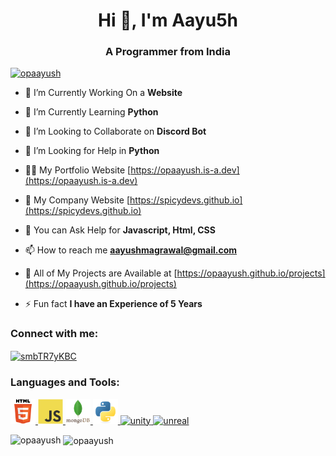 <h1 align="center">Hi 👋, I'm Aayu5h</h1>
<h3 align="center">A Programmer from India</h3>

<p align="left"> <a href="https://github.com/ryo-ma/github-profile-trophy"><img src="https://github-profile-trophy.vercel.app/?username=opaayush" alt="opaayush" /></a> </p>

- 🔭 I’m Currently Working On a **Website**

- 🌱 I’m Currently Learning **Python**

- 👯 I’m Looking to Collaborate on **Discord Bot**

- 🤝 I’m Looking for Help in **Python**

- 👨‍💻 My Portfolio Website [https://opaayush.is-a.dev](https://opaayush.is-a.dev)

- 📝 My Company Website [https://spicydevs.github.io](https://spicydevs.github.io)

- 💬 You can Ask Help for **Javascript, Html, CSS**

- 📫 How to reach me **aayushmagrawal@gmail.com**

- 📄 All of My Projects are Available at [https://opaayush.github.io/projects](https://opaayush.github.io/projects)

- ⚡ Fun fact **I have an Experience of 5 Years**

<h3 align="left">Connect with me:</h3>
<p align="left">
<a href="https://discord.gg/smbTR7yKBC" target="blank"><img align="center" src="https://raw.githubusercontent.com/rahuldkjain/github-profile-readme-generator/master/src/images/icons/Social/discord.svg" alt="smbTR7yKBC" height="30" width="40" /></a>
</p>

<h3 align="left">Languages and Tools:</h3>
<p align="left"> <a href="https://www.w3.org/html/" target="_blank" rel="noreferrer"> <img src="https://raw.githubusercontent.com/devicons/devicon/master/icons/html5/html5-original-wordmark.svg" alt="html5" width="40" height="40"/> </a> <a href="https://developer.mozilla.org/en-US/docs/Web/JavaScript" target="_blank" rel="noreferrer"> <img src="https://raw.githubusercontent.com/devicons/devicon/master/icons/javascript/javascript-original.svg" alt="javascript" width="40" height="40"/> </a> <a href="https://www.mongodb.com/" target="_blank" rel="noreferrer"> <img src="https://raw.githubusercontent.com/devicons/devicon/master/icons/mongodb/mongodb-original-wordmark.svg" alt="mongodb" width="40" height="40"/> </a> <a href="https://www.python.org" target="_blank" rel="noreferrer"> <img src="https://raw.githubusercontent.com/devicons/devicon/master/icons/python/python-original.svg" alt="python" width="40" height="40"/> </a> <a href="https://unity.com/" target="_blank" rel="noreferrer"> <img src="https://www.vectorlogo.zone/logos/unity3d/unity3d-icon.svg" alt="unity" width="40" height="40"/> </a> <a href="https://unrealengine.com/" target="_blank" rel="noreferrer"> <img src="https://raw.githubusercontent.com/kenangundogan/fontisto/036b7eca71aab1bef8e6a0518f7329f13ed62f6b/icons/svg/brand/unreal-engine.svg" alt="unreal" width="40" height="40"/> </a> </p>

<p><img align="left" src="https://github-readme-stats.vercel.app/api/top-langs?username=opaayush&show_icons=true&theme=onedark&locale=en&layout=compact" alt="opaayush" /></p>

<p>&nbsp;<img align="center" src="https://github-readme-stats.vercel.app/api?username=opaayush&show_icons=true&theme=onedark&locale=en" alt="opaayush" /></p>
